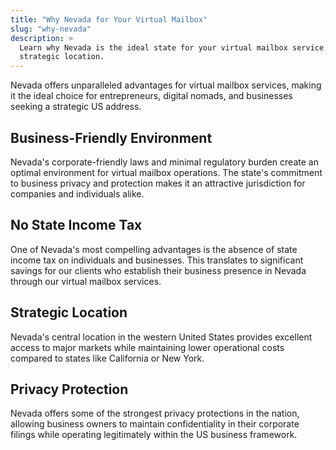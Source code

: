 ```yaml
---
title: "Why Nevada for Your Virtual Mailbox"
slug: "why-nevada"
description: >
  Learn why Nevada is the ideal state for your virtual mailbox service. From business-friendly laws to
  strategic location.
---
```


Nevada offers unparalleled advantages for virtual mailbox services, making it the ideal choice for
entrepreneurs, digital nomads, and businesses seeking a strategic US address.

## Business-Friendly Environment

Nevada's corporate-friendly laws and minimal regulatory burden create an optimal environment for virtual
mailbox operations. The state's commitment to business privacy and protection makes it an attractive
jurisdiction for companies and individuals alike.

## No State Income Tax

One of Nevada's most compelling advantages is the absence of state income tax on individuals and businesses.
This translates to significant savings for our clients who establish their business presence in Nevada through
our virtual mailbox services.

## Strategic Location

Nevada's central location in the western United States provides excellent access to major markets while
maintaining lower operational costs compared to states like California or New York.

## Privacy Protection

Nevada offers some of the strongest privacy protections in the nation, allowing business owners to maintain
confidentiality in their corporate filings while operating legitimately within the US business framework.
